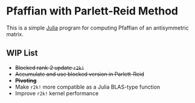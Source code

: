 Pfaffian with Parlett-Reid Method
========

This is a simple [Julia](https://julialang.org) program for computing Pfaffian of an antisymmetric matrix.

## WIP List

- ~~Blocked rank-2 update `r2k!`~~
- ~~Accumulate and use blocked version in Parlett-Reid~~
- ~~**Pivoting**~~
- Make `r2k!` more compatible as a Julia BLAS-type function
- Improve `r2k!` kernel performance
